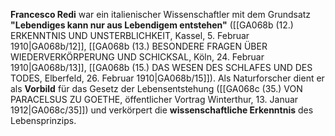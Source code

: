 
**Francesco Redi** war ein italienischer Wissenschaftler mit dem Grundsatz **"Lebendiges kann nur aus Lebendigem entstehen"** ([[GA068b (12.) ERKENNTNIS UND UNSTERBLICHKEIT, Kassel, 5. Februar 1910|GA068b/12]], [[GA068b (13.) BESONDERE FRAGEN ÜBER WIEDERVERKÖRPERUNG UND SCHICKSAL, Köln, 24. Februar 1910|GA068b/13]], [[GA068b (15.) DAS WESEN DES SCHLAFES UND DES TODES, Elberfeld, 26. Februar 1910|GA068b/15]]). Als Naturforscher dient er als **Vorbild** für das Gesetz der Lebensentstehung ([[GA068c (35.) VON PARACELSUS ZU GOETHE, öffentlicher Vortrag Winterthur, 13. Januar 1912|GA068c/35]]) und verkörpert die **wissenschaftliche Erkenntnis** des Lebensprinzips.
